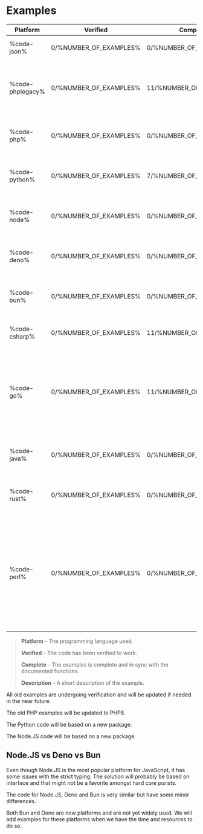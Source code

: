 # Examples


| Platform      | Verified                | Complete                 | Description                                                                                                                                                                                              |
|---------------|-------------------------|--------------------------|----------------------------------------------------------------------------------------------------------------------------------------------------------------------------------------------------------|
| %code-json%   | 0/%NUMBER_OF_EXAMPLES%  | 0/%NUMBER_OF_EXAMPLES%   | JSON basic example payloads.                                                                                                                                                                             |
| %code-phplegacy%   | 0/%NUMBER_OF_EXAMPLES%  | 11/%NUMBER_OF_EXAMPLES%  | Old PHP code moved from our old API documentation. This code is based on PHP5.                                                                                                                           |
| %code-php%   | 0/%NUMBER_OF_EXAMPLES%  | 0/%NUMBER_OF_EXAMPLES%   | New PHP code. Updated 2024 and is currently a work in progress.                                                                                                                                          |
| %code-python% | 0/%NUMBER_OF_EXAMPLES%  | 7/%NUMBER_OF_EXAMPLES%   | Python3 code. Updated 2024 and is currently a work in progress.                                                                                                                                          |
| %code-node%   | 0/%NUMBER_OF_EXAMPLES%  | 0/%NUMBER_OF_EXAMPLES%   | Node.JS code. Updated 2024 and is currently a work in progress.                                                                                                                                          |
| %code-deno%   | 0/%NUMBER_OF_EXAMPLES%  | 0/%NUMBER_OF_EXAMPLES%   | Deno code. Updated 2024 and is currently a work in progress.                                                                                                                                             |
| %code-bun%    | 0/%NUMBER_OF_EXAMPLES%  | 0/%NUMBER_OF_EXAMPLES%   | Bun code. Updated 2024 and is currently a work in progress.                                                                                                                                              |
| %code-csharp% | 0/%NUMBER_OF_EXAMPLES%  | 11/%NUMBER_OF_EXAMPLES%  | C# code moved from our old API documentation.                                                                                                                                                            |
| %code-go%     | 0/%NUMBER_OF_EXAMPLES%  | 11/%NUMBER_OF_EXAMPLES%  | Go has some issues with the strict typing. The solution will probably be based on interface and that might not be a favorite amongst hard core purists.                                                  |
| %code-java%   | 0/%NUMBER_OF_EXAMPLES%  | 0/%NUMBER_OF_EXAMPLES%   | Java is not a prioritized language and will ba added at a later stage.                                                                                                                                   |
| %code-rust%   | 0/%NUMBER_OF_EXAMPLES%  | 0/%NUMBER_OF_EXAMPLES%   | Rust is coming soon when we've managed to learn best practices.                                                                                                                                          |
| %code-perl%   | 0/%NUMBER_OF_EXAMPLES%  | 0/%NUMBER_OF_EXAMPLES%   | Hashes in Perl doesn't keep the same order for properties from time to time which makes hashing a pain. Also Perl has some issues with HMAC_SHA512 end will be postponed until we find a viable solution. |

> **Platform** - The programming language used.
> 
> **Verified** - The code has been verified to work.
> 
> **Complete** - The examples is complete and in sync with the documented functions.
> 
> **Description** - A short description of the example.

All old examples are undergoing verification and will be updated if needed in the near future.

The old PHP examples will be updated to PHP8.

The Python code will be based on a new package.

The Node.JS code will be based on a new package.

## Node.JS vs Deno vs Bun
Even though Node.JS is the most popular platform for JavaScript, it has some issues with the strict typing. The solution will probably be based on interface and that might not be a favorite amongst hard core purists.

The code for Node.JS, Deno and Bun is very similar but have some minor differences.

Both Bun and Deno are new platforms and are not yet widely used. We will add examples for these platforms when we have the time and resources to do so.
